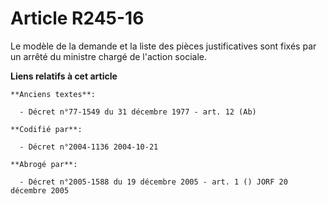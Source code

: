 # Article R245-16

Le modèle de la demande et la liste des pièces justificatives sont fixés par un arrêté du ministre chargé de l'action
sociale.

**Liens relatifs à cet article**

	**Anciens textes**:

	  - Décret n°77-1549 du 31 décembre 1977 - art. 12 (Ab)

	**Codifié par**:

	  - Décret n°2004-1136 2004-10-21

	**Abrogé par**:

	  - Décret n°2005-1588 du 19 décembre 2005 - art. 1 () JORF 20 décembre 2005
